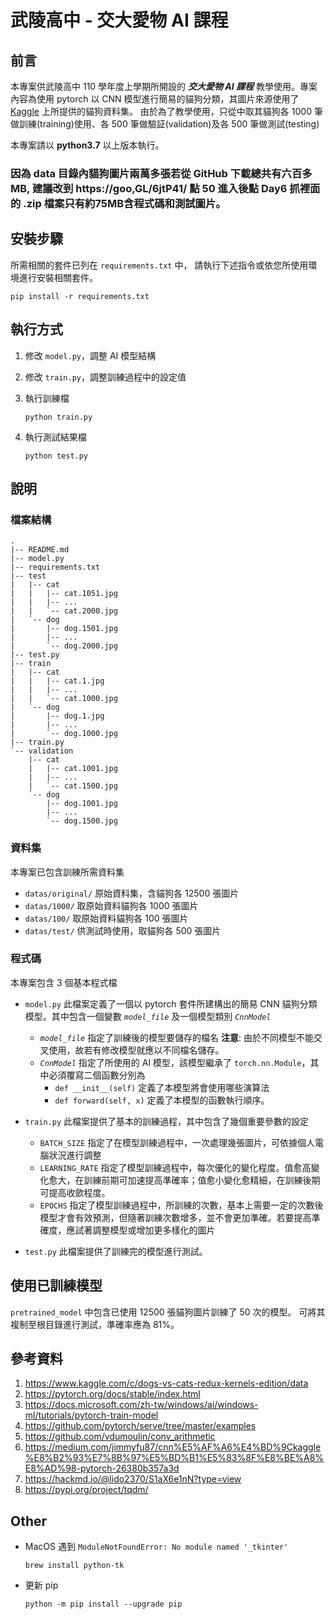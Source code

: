 # 武陵高中 - 交大愛物 AI 課程

## 前言
本專案供武陵高中 110 學年度上學期所開設的 ***交大愛物 AI 課程*** 教學使用。專案內容為使用 pytorch 以 CNN 模型進行簡易的貓狗分類，其圖片來源使用了 [Kaggle](https://www.kaggle.com/c/dogs-vs-cats-redux-kernels-edition/data) 上所提供的貓狗資料集。
由於為了教學使用，只從中取其貓狗各 1000 筆做訓練(training)使用、各 500 筆做驗証(validation)及各 500 筆做測試(testing)

本專案請以 **python3.7** 以上版本執行。

### 因為 data 目錄內貓狗圖片兩萬多張若從 GitHub 下載總共有六百多MB, 建議改到 https://goo,GL/6jtP41/ 點 50 進入後點 Day6 抓裡面的 .zip 檔案只有約75MB含程式碼和測試圖片。

## 安裝步驟
所需相關的套件已列在 `requirements.txt` 中，
請執行下述指令或依您所使用環境進行安裝相關套件。

    pip install -r requirements.txt

## 執行方式
1. 修改 `model.py`，調整 AI 模型結構 
2. 修改 `train.py`，調整訓練過程中的設定值
3. 執行訓練檔

    ```shell
    python train.py
    ```
4. 執行測試結果檔

    ```shell
    python test.py
    ```

## 說明
### 檔案結構
    .
    |-- README.md
    |-- model.py
    |-- requirements.txt
    |-- test
    |   |-- cat
    |   |   |-- cat.1051.jpg
    |   |   |-- ...
    |   |   `-- cat.2000.jpg
    |   `-- dog
    |       |-- dog.1501.jpg
    |       |-- ...
    |       `-- dog.2000.jpg
    |-- test.py
    |-- train
    |   |-- cat
    |   |   |-- cat.1.jpg
    |   |   |-- ...
    |   |   `-- cat.1000.jpg
    |   `-- dog
    |       |-- dog.1.jpg
    |       |-- ...
    |       `-- dog.1000.jpg
    |-- train.py
    `-- validation
        |-- cat
        |   |-- cat.1001.jpg
        |   |-- ...
        |   `-- cat.1500.jpg
        `-- dog
            |-- dog.1001.jpg
            |-- ...
            `-- dog.1500.jpg

### 資料集
本專案已包含訓練所需資料集

- `datas/original/` 原始資料集，含貓狗各 12500 張圖片
- `datas/1000/` 取原始資料貓狗各 1000 張圖片
- `datas/100/` 取原始資料貓狗各 100 張圖片
- `datas/test/` 供測試時使用，取貓狗各 500 張圖片

### 程式碼
本專案包含 3 個基本程式檔
- `model.py`
    此檔案定義了一個以 pytorch 套件所建構出的簡易 CNN 貓狗分類模型。其中包含一個變數 *`model_file`* 及一個模型類別 *`CnnModel`*
    - *`model_file`* 指定了訓練後的模型要儲存的檔名
    **注意**: 由於不同模型不能交叉使用，故若有修改模型就應以不同檔名儲存。
    - *`CnnModel`* 指定了所使用的 AI 模型，該模型繼承了 `torch.nn.Module`，其中必須覆寫二個函數分別為
        - `def __init__(self)` 定義了本模型將會使用哪些演算法
        - `def forward(self, x)` 定義了本模型的函數執行順序。

- `train.py` 
    此檔案提供了基本的訓練過程，其中包含了幾個重要參數的設定
    - `BATCH_SIZE` 指定了在模型訓練過程中，一次處理幾張圖片，可依據個人電腦狀況進行調整
    - `LEARNING_RATE` 指定了模型訓練過程中，每次優化的變化程度。值愈高變化愈大，在訓練前期可加速提高準確率；值愈小變化愈精細，在訓練後期可提高收歛程度。
    - `EPOCHS` 指定了模型訓練過程中，所訓練的次數，基本上需要一定的次數後模型才會有效預測，但隨著訓練次數增多，並不會更加準確。若要提高準確度，應試著調整模型或增加更多樣化的圖片

- `test.py`
    此檔案提供了訓練完的模型進行測試。

## 使用已訓練模型

`pretrained_model` 中包含已使用 12500 張貓狗圖片訓練了 50 次的模型。
可將其複制至根目錄進行測試，準確率應為 81%。

## 參考資料
1. https://www.kaggle.com/c/dogs-vs-cats-redux-kernels-edition/data
2. https://pytorch.org/docs/stable/index.html
3. https://docs.microsoft.com/zh-tw/windows/ai/windows-ml/tutorials/pytorch-train-model
5. https://github.com/pytorch/serve/tree/master/examples
6. https://github.com/vdumoulin/conv_arithmetic
7. https://medium.com/jimmyfu87/cnn%E5%AF%A6%E4%BD%9Ckaggle%E8%B2%93%E7%8B%97%E5%BD%B1%E5%83%8F%E8%BE%A8%E8%AD%98-pytorch-26380b357a3d
8. https://hackmd.io/@lido2370/S1aX6e1nN?type=view
9. https://pypi.org/project/tqdm/

## Other

- MacOS 遇到 `ModuleNotFoundError: No module named '_tkinter'`

	```shell
	brew install python-tk
	```

- 更新 pip

    ```shell
    python -m pip install --upgrade pip
    ```
